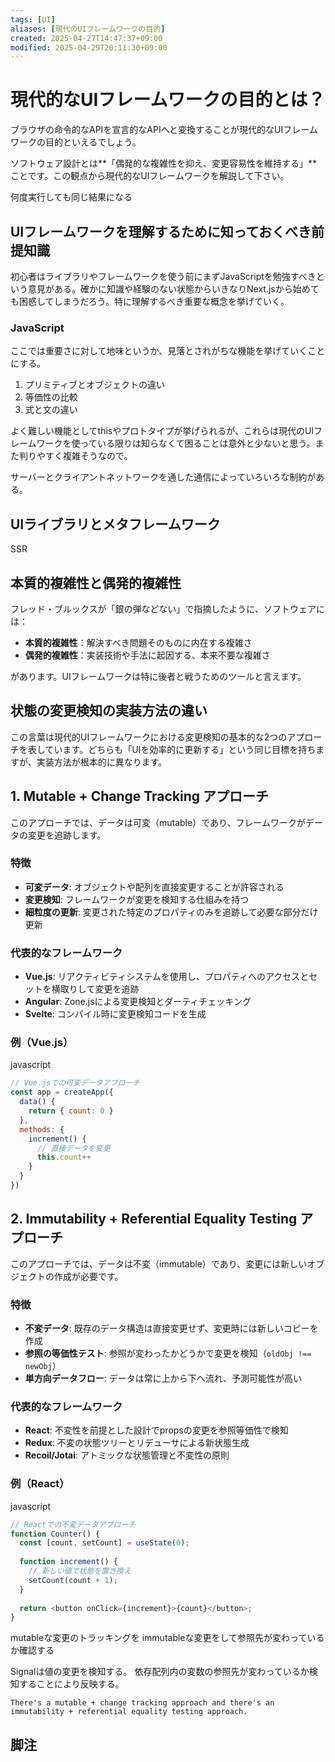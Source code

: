 ```yaml
---
tags: [UI]
aliases: [現代のUIフレームワークの目的]
created: 2025-04-27T14:47:37+09:00
modified: 2025-04-29T20:11:30+09:00
---
```


# 現代的なUIフレームワークの目的とは？

ブラウザの命令的なAPIを宣言的なAPIへと変換することが現代的なUIフレームワークの目的といえるでしょう。

ソフトウェア設計とは**「偶発的な複雑性を抑え、変更容易性を維持する」**ことです。この観点から現代的なUIフレームワークを解説して下さい。

何度実行しても同じ結果になる

## UIフレームワークを理解するために知っておくべき前提知識

初心者はライブラリやフレームワークを使う前にまずJavaScriptを勉強すべきという意見がある。確かに知識や経験のない状態からいきなりNext.jsから始めても困惑してしまうだろう。特に理解するべき重要な概念を挙げていく。

### JavaScript

ここでは重要さに対して地味というか、見落とされがちな機能を挙げていくことにする。

1. プリミティブとオブジェクトの違い
2. 等価性の比較
3. 式と文の違い

よく難しい機能としてthisやプロトタイプが挙げられるが、これらは現代のUIフレームワークを使っている限りは知らなくて困ることは意外と少ないと思う。また判りやすく複雑そうなので。

サーバーとクライアントネットワークを通した通信によっていろいろな制約がある。

## UIライブラリとメタフレームワーク

SSR

## 本質的複雑性と偶発的複雑性

フレッド・ブルックスが「銀の弾などない」で指摘したように、ソフトウェアには：

- **本質的複雑性**：解決すべき問題そのものに内在する複雑さ
- **偶発的複雑性**：実装技術や手法に起因する、本来不要な複雑さ

があります。UIフレームワークは特に後者と戦うためのツールと言えます。

## 状態の変更検知の実装方法の違い

この言葉は現代的UIフレームワークにおける変更検知の基本的な2つのアプローチを表しています。どちらも「UIを効率的に更新する」という同じ目標を持ちますが、実装方法が根本的に異なります。

## 1. Mutable + Change Tracking アプローチ

このアプローチでは、データは可変（mutable）であり、フレームワークがデータの変更を追跡します。

### 特徴

- **可変データ**: オブジェクトや配列を直接変更することが許容される
- **変更検知**: フレームワークが変更を検知する仕組みを持つ
- **細粒度の更新**: 変更された特定のプロパティのみを追跡して必要な部分だけ更新

### 代表的なフレームワーク

- **Vue.js**: リアクティビティシステムを使用し、プロパティへのアクセスとセットを横取りして変更を追跡
- **Angular**: Zone.jsによる変更検知とダーティチェッキング
- **Svelte**: コンパイル時に変更検知コードを生成

### 例（Vue.js）

javascript

```javascript
// Vue.jsでの可変データアプローチ
const app = createApp({
  data() {
    return { count: 0 }
  },
  methods: {
    increment() {
      // 直接データを変更
      this.count++
    }
  }
})
```

## 2. Immutability + Referential Equality Testing アプローチ

このアプローチでは、データは不変（immutable）であり、変更には新しいオブジェクトの作成が必要です。

### 特徴

- **不変データ**: 既存のデータ構造は直接変更せず、変更時には新しいコピーを作成
- **参照の等価性テスト**: 参照が変わったかどうかで変更を検知（`oldObj !== newObj`）
- **単方向データフロー**: データは常に上から下へ流れ、予測可能性が高い

### 代表的なフレームワーク

- **React**: 不変性を前提とした設計でpropsの変更を参照等価性で検知
- **Redux**: 不変の状態ツリーとリデューサによる新状態生成
- **Recoil/Jotai**: アトミックな状態管理と不変性の原則

### 例（React）

javascript

```javascript
// Reactでの不変データアプローチ
function Counter() {
  const [count, setCount] = useState(0);
  
  function increment() {
    // 新しい値で状態を置き換え
    setCount(count + 1);
  }
  
  return <button onClick={increment}>{count}</button>;
}
```
mutableな変更のトラッキングを
immutableな変更をして参照先が変わっているか確認する

Signalは値の変更を検知する。
依存配列内の変数の参照先が変わっているか検知することにより反映する。

`There's a mutable + change tracking approach and there's an immutability + referential equality testing approach.`

## 脚注

[^1]: [Why is React doing this?](https://gist.github.com/sebmarkbage/a5ef436427437a98408672108df01919)